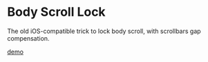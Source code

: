 # Body Scroll Lock

The old iOS-compatible trick to lock body scroll, with scrollbars gap compensation.

[demo](https://memob0x.github.io/body-scroll-lock/demos/sample-page.html)
